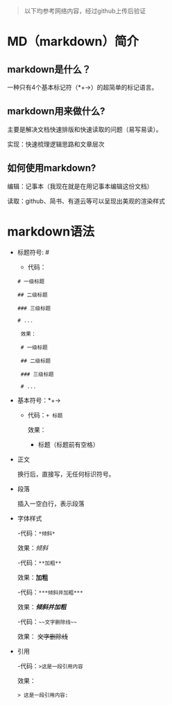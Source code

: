 >
>以下均参考网络内容，经过github上传后验证
>


# MD（markdown）简介
## markdown是什么？
一种只有4个基本标记符（*+->）的超简单的标记语言。

## markdown用来做什么?
主要是解决文档快速排版和快速读取的问题（易写易读）。

实现：快速梳理逻辑思路和文章层次

## 如何使用markdown?
编辑：记事本（我现在就是在用记事本编辑这份文档）

读取：github、简书、有道云等可以呈现出美观的渲染样式

# markdown语法
+ 标题符号: #

	+ 代码：


	```
	# 一级标题

	## 二级标题

	### 三级标题

	# ...

	```

	   效果：

	   # 一级标题

	   ## 二级标题

	   ### 三级标题

	   # ...


+ 基本符号：*+->

	- 代码：`+ 标题`

   	  效果：

		+ 标题（标题前有空格）

+ 正文

	换行后，直接写，无任何标识符号。


+ 段落

	插入一空白行，表示段落

+ 字体样式

	-代码：`*倾斜*`

	 效果：*倾斜*


	-代码：`**加粗**`

	 效果：**加粗**


	-代码：`***倾斜并加粗***`

	 效果：***倾斜并加粗***

	-代码：`~~文字删除线~~`

	 效果： ~~文字删除线~~

+ 引用

	-代码：``>这是一段引用内容``

	 效果：
		
	  > 这是一段引用内容: 


